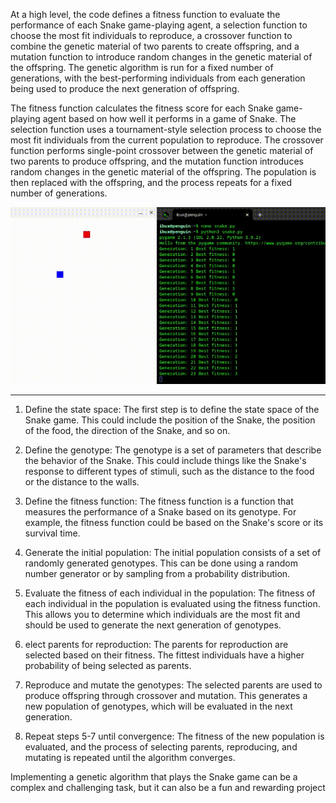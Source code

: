 
At a high level, the code defines a fitness function to evaluate the performance of each Snake game-playing agent, a selection function to choose the most fit individuals to reproduce, a crossover function to combine the genetic material of two parents to create offspring, and a mutation function to introduce random changes in the genetic material of the offspring. The genetic algorithm is run for a fixed number of generations, with the best-performing individuals from each generation being used to produce the next generation of offspring.

The fitness function calculates the fitness score for each Snake game-playing agent based on how well it performs in a game of Snake. The selection function uses a tournament-style selection process to choose the most fit individuals from the current population to reproduce. The crossover function performs single-point crossover between the genetic material of two parents to produce offspring, and the mutation function introduces random changes in the genetic material of the offspring. The population is then replaced with the offspring, and the process repeats for a fixed number of generations.

<p align="center">
  <img src="snakeGA.gif" />
</p>

----

1. Define the state space: The first step is to define the state space of the Snake game. This could include the position of the Snake, the position of the food, the direction of the Snake, and so on.

2. Define the genotype: The genotype is a set of parameters that describe the behavior of the Snake. This could include things like the Snake's response to different types of stimuli, such as the distance to the food or the distance to the walls.

3. Define the fitness function: The fitness function is a function that measures the performance of a Snake based on its genotype. For example, the fitness function could be based on the Snake's score or its survival time.

4. Generate the initial population: The initial population consists of a set of randomly generated genotypes. This can be done using a random number generator or by sampling from a probability distribution.

5. Evaluate the fitness of each individual in the population: The fitness of each individual in the population is evaluated using the fitness function. This allows you to determine which individuals are the most fit and should be used to generate the next generation of genotypes.

6. elect parents for reproduction: The parents for reproduction are selected based on their fitness. The fittest individuals have a higher probability of being selected as parents.

7. Reproduce and mutate the genotypes: The selected parents are used to produce offspring through crossover and mutation. This generates a new population of genotypes, which will be evaluated in the next generation.

8. Repeat steps 5-7 until convergence: The fitness of the new population is evaluated, and the process of selecting parents, reproducing, and mutating is repeated until the algorithm converges.

Implementing a genetic algorithm that plays the Snake game can be a complex and challenging task, but it can also be a fun and rewarding project 
